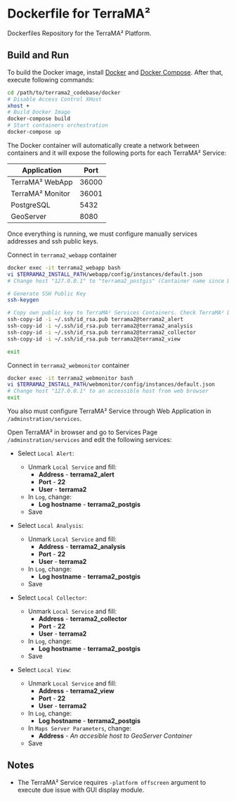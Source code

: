 # Dockerfile for TerraMA²

Dockerfiles Repository for the TerraMA² Platform.

## Build and Run

To build the Docker image, install [Docker](https://docs.docker.com/engine/installation/) and [Docker Compose](https://docs.docker.com/compose/install/#prerequisites). After that, execute following commands:

```bash
cd /path/to/terrama2_codebase/docker
# Disable Access Control XHost
xhost +
# Build Docker Image
docker-compose build
# Start containers orchestration
docker-compose up
```

The Docker container will automatically create a network between containers and it will expose the following ports for each TerraMA² Service:

|   Application    | Port  |
|------------------|-------|
| TerraMA² WebApp  | 36000 |
| TerraMA² Monitor | 36001 |
| PostgreSQL       | 5432  |
| GeoServer        | 8080  |

Once everything is running, we must configure manually services addresses and ssh public keys.

Connect in `terrama2_webapp` container

```bash
docker exec -it terrama2_webapp bash
vi $TERRAMA2_INSTALL_PATH/webapp/config/instances/default.json
# Change host "127.0.0.1" to "terrama2_postgis" (Container name since Docker Compose creates a bridge network between containers and it will not be exposed)

# Generate SSH Public Key
ssh-keygen

# Copy own public key to TerraMA² Services Containers. Check TerraMA² Dockerfile.
ssh-copy-id -i ~/.ssh/id_rsa.pub terrama2@terrama2_alert
ssh-copy-id -i ~/.ssh/id_rsa.pub terrama2@terrama2_analysis
ssh-copy-id -i ~/.ssh/id_rsa.pub terrama2@terrama2_collector
ssh-copy-id -i ~/.ssh/id_rsa.pub terrama2@terrama2_view

exit
```

Connect in `terrama2_webmonitor` container

```bash
docker exec -it terrama2_webmonitor bash
vi $TERRAMA2_INSTALL_PATH/webmonitor/config/instances/default.json
# Change host "127.0.0.1" to an accessible host from web browser
exit
```

You also must configure TerraMA² Service through Web Application in `/adminstration/services`.

Open TerraMA² in browser and go to Services Page `/adminstration/services` and edit the following services:

- Select `Local Alert`:
  - Unmark `Local Service` and fill:
    - **Address** - **terrama2_alert**
    - **Port** - **22**
    - **User** - **terrama2**
  - In `Log`, change:
    - **Log hostname** - **terrama2_postgis**
  - Save

- Select `Local Analysis`:
  - Unmark `Local Service` and fill:
    - **Address** - **terrama2_analysis**
    - **Port** - **22**
    - **User** - **terrama2**
  - In `Log`, change:
    - **Log hostname** - **terrama2_postgis**
  - Save

- Select `Local Collector`:
  - Unmark `Local Service` and fill:
    - **Address** - **terrama2_collector**
    - **Port** - **22**
    - **User** - **terrama2**
  - In `Log`, change:
    - **Log hostname** - **terrama2_postgis**
  - Save

- Select `Local View`:
  - Unmark `Local Service` and fill:
    - **Address** - **terrama2_view**
    - **Port** - **22**
    - **User** - **terrama2**
  - In `Log`, change:
    - **Log hostname** - **terrama2_postgis**
  - In `Maps Server Parameters`, change:
    - **Address** - *An accesible host to GeoServer Container*
  - Save

## Notes

- The TerraMA² Service requires `-platform offscreen` argument to execute due issue with GUI display module.